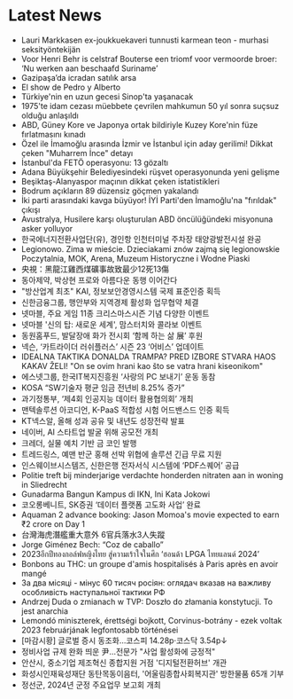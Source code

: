 # Latest News
-  Lauri Markkasen ex-joukkuekaveri tunnusti karmean teon - murhasi seksityöntekijän
-  Voor Henri Behr is celstraf Bouterse een triomf voor vermoorde broer: ‘Nu werken aan beschaafd Suriname’
-  Gazipaşa’da icradan satılık arsa
-  El show de Pedro y Alberto
-  Türkiye'nin en uzun gecesi Sinop'ta yaşanacak
-  1975'te idam cezası müebbete çevrilen mahkumun 50 yıl sonra suçsuz olduğu anlaşıldı
-  ABD, Güney Kore ve Japonya ortak bildiriyle Kuzey Kore'nin füze fırlatmasını kınadı
-  Özel ile İmamoğlu arasında İzmir ve İstanbul için aday gerilimi! Dikkat çeken "Muharrem İnce" detayı
-  İstanbul'da FETÖ operasyonu: 13 gözaltı
-  Adana Büyükşehir Belediyesindeki rüşvet operasyonunda yeni gelişme
-  Beşiktaş-Alanyaspor maçının dikkat çeken istatistikleri
-  Bodrum açıkların 89 düzensiz göçmen yakalandı
-  İki parti arasındaki kavga büyüyor! İYİ Parti'den İmamoğlu'na "fırıldak" çıkışı
-  Avustralya, Husilere karşı oluşturulan ABD öncülüğündeki misyonuna asker yolluyor
-  한국에너지전환사업단(유), 경인항 인천터미널 주차장 태양광발전시설 완공
-  Legionowo. Zima w mieście. Dzieciakami znów zajmą się legionowskie Poczytalnia, MOK, Arena, Muzeum Historyczne i Wodne Piaski
-  央視：黑龍江雞西煤礦事故致最少12死13傷
-  동아제약, 박상현 프로와 아름다운 동행 이어간다
-  "방산업계 최초" KAI, 정보보안경영시스템 국제 표준인증 획득
-  신한금융그룹, 행안부와 지역경제 활성화 업무협약 체결
-  넷마블, 주요 게임 11종 크리스마스시즌 기념 다양한 이벤트
-  넷마블 '신의 탑: 새로운 세계', 맘스터치와 콜라보 이벤트
-  동원홈푸드, 발달장애 화가 전시회 ‘함께 하는 삶 展’ 후원
-  넥슨, ‘카트라이더 러쉬플러스’ 시즌 23 ‘어비스’ 업데이트
-  IDEALNA TAKTIKA DONALDA TRAMPA? PRED IZBORE STVARA HAOS KAKAV ŽELI! "On se ovim hrani kao što se vatra hrani kiseonikom"
-  에스넷그룹, 한국IT복지진흥원 ‘사랑의 PC 보내기’ 운동 동참
-  KOSA “SW기술자 평균 임금 전년비 8.25% 증가”
-  과기정통부, ‘제4회 인공지능 데이터 활용협의회’ 개최
-  맨텍솔루션 아코디언, K-PaaS 적합성 시험 어드밴스드 인증 획득
-  KT넥스알, 올해 성과 공유 및 내년도 성장전략 발표
-  네이버, AI 스타트업 발굴 위해 공모전 개최
-  크레더, 실물 예치 기반 금 코인 발행
-  트레드링스, 예맨 반군 홍해 선박 위협에 솔루션 긴급 무료 지원
-  인스웨이브시스템즈, 신한은행 전자서식 시스템에 ‘PDF스퀘어’ 공급
-  Politie treft bij minderjarige verdachte honderden nitraten aan in woning in Sliedrecht
-  Gunadarma Bangun Kampus di IKN, Ini Kata Jokowi
-  코오롱베니트, SK증권 ‘데이터 플랫폼 고도화 사업’ 완료
-  Aquaman 2 advance booking: Jason Momoa's movie expected to earn ₹2 crore on Day 1
-  台灣海虎潛艦重大意外 6官兵落水3人失蹤
-  Jorge Giménez Bech: “Coz de caballo”
-  2023อีกปีทองกอล์ฟหญิงไทย สู่ความเร้าใจในศึก ‘ฮอนด้า LPGA ไทยแลนด์ 2024’
-  Bonbons au THC: un groupe d'amis hospitalisés à Paris après en avoir mangé
-  За два місяці - мінус 60 тисяч росіян: оглядач вказав на важливу особливість наступальної тактики РФ
-  Andrzej Duda o zmianach w TVP: Doszło do złamania konstytucji. To jest anarchia
-  Lemondó miniszterek, érettségi bojkott, Corvinus-botrány - ezek voltak 2023 februárjának legfontosabb történései
-  [마감시황] 글로벌 증시 동조화…코스피 14.28p·코스닥 3.54p↓
-  정비사업 규제 완화 띄운 尹…전문가 "사업 활성화에 긍정적"
-  안산시, 중소기업 제조혁신 종합지원 거점 '디지털전환허브' 개관
-  화성시인재육성재단 동탄목동이음터, '어울림종합사회복지관' 방한물품 65개 기부
-  정선군, 2024년 군정 주요업무 보고회 개최
